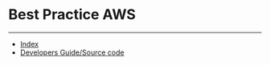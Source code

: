 # Best Practice AWS



---

- [Index](/camus2/index)
- [Developers Guide/Source code](https://github.com/helix-collective/camus2)
